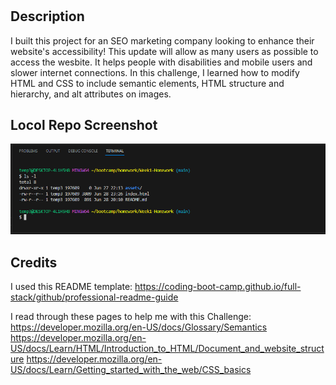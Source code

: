 # <Week1-Homework>

## Description

I built this project for an SEO marketing company looking to enhance their website's accessibility! This update will allow as many users as possible to access the wesbite. It helps people with disabilities and mobile users and slower internet connections. In this challenge, I learned how to modify HTML and CSS to include semantic elements, HTML structure and hierarchy, and alt attributes on images.

## Locol Repo Screenshot

![Here's a link to a screen shot showing the location of my code source.](assets/images/week1-homework-screenshot.png)

## Credits

I used this README template: 
https://coding-boot-camp.github.io/full-stack/github/professional-readme-guide

I read through these pages to help me with this Challenge: 
https://developer.mozilla.org/en-US/docs/Glossary/Semantics
https://developer.mozilla.org/en-US/docs/Learn/HTML/Introduction_to_HTML/Document_and_website_structure
https://developer.mozilla.org/en-US/docs/Learn/Getting_started_with_the_web/CSS_basics



